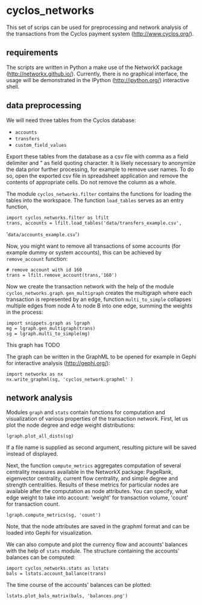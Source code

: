 cyclos_networks
===============


This set of scrips can be used for preprocessing and network analysis of the transactions from the Cyclos payment system (<http://www.cyclos.org/>).

requirements
------------
The scripts are written in Python a make use of the NetworkX package (<http://networkx.github.io/>). Currently, there is no graphical interface, the usage will be demonstrated in the IPython (<http://ipython.org/>) interactive shell.

data preprocessing
------------------
We will need three tables from the Cyclos database: 

* ``accounts``
* ``transfers``
* ``custom_field_values``


Export these tables from the database as a csv file with comma as a field delimiter and " as field quoting character. It is likely necessary to anonymize the data prior further processing, for example to remove user names. To do so, open the exported csv file in spreadsheet application and remove the contents of appropriate cells. Do not remove the column as a whole.

The module ``cyclos_networks.filter`` contains the functions for loading the tables into the workspace. The function ``load_tables`` serves as an entry function, 


	import cyclos_networks.filter as lfilt
	trans, accounts = lfilt.load_tables('data/transfers_example.csv', 
'``data/accounts_example.csv``'``)``

Now, you might want to remove all transactions of some accounts (for example dummy or system accounts), this can be achieved by ``remove_account`` function:

	# remove account with id 160
	trans = lfilt.remove_account(trans,'160')

Now we create the transaction network with the help of the module ``cyclos_networks.graph``. ``gen_multigraph`` creates the multigraph where each transaction is represented by an edge, function ``multi_to_simple`` collapses multiple edges from node A to node B into one edge, summing the weights in the process:

	import snippets.graph as lgraph
	mg = lgraph.gen_multigraph(trans)
	sg = lgraph.multi_to_simple(mg)


This graph has TODO

The graph can be written in the GraphML to be opened for example in Gephi for interactive analysis (<http://gephi.org/>):

	import networkx as nx
	nx.write_graphml(sg, 'cyclos_network.graphml' )


network analysis
----------------
Modules ``graph`` and ``stats`` contain functions for computation and visualization of various properties of the transaction network. First, let us plot the node degree and edge weight distributions:

	lgraph.plot_all_dists(sg)

If a file name is supplied as second argument, resulting picture will be saved instead of displayed. 

Next, the function ``compute_metrics`` aggregates computation of several centrality measures available in the NetworkX package: PageRank, eigenvector centrality, current flow centrality, and simple degree and strength centralities. Results of these metrics for particular nodes are available after the computation as node attributes. You can specify, what edge weight to take into account: 'weight' for transaction volume, 'count' for transaction count.

	lgraph.compute_metrics(sg, 'count')

Note, that the node attributes are saved in the graphml format and can be loaded into Gephi for visualization.

We can also compute and plot the currency flow and accounts' balances with the help of ``stats`` module. The structure containing the accounts' balances can be computed:

	import cyclos_networks.stats as lstats
	bals = lstats.account_ballance(trans)


The time course of the accounts' balances can be plotted:

	lstats.plot_bals_matrix(bals, 'balances.png')


